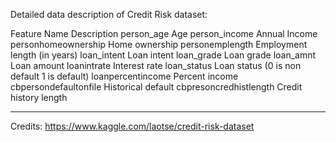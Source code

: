 Detailed data description of Credit Risk dataset:

Feature Name	Description
person_age	Age
person_income	Annual Income
personhomeownership	Home ownership
personemplength	Employment length (in years)
loan_intent	Loan intent
loan_grade	Loan grade
loan_amnt	Loan amount
loanintrate	Interest rate
loan_status	Loan status (0 is non default 1 is default)
loanpercentincome	Percent income
cbpersondefaultonfile	Historical default
cbpresoncredhistlength	Credit history length

---
Credits: https://www.kaggle.com/laotse/credit-risk-dataset
